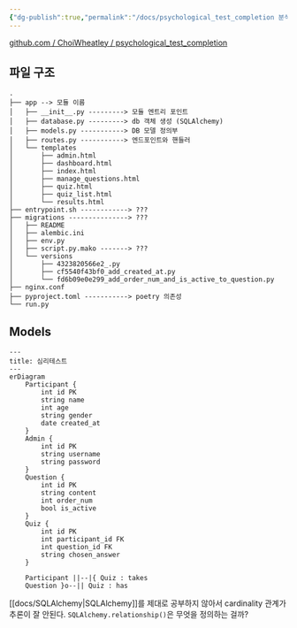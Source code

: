 ```yaml
---
{"dg-publish":true,"permalink":"/docs/psychological_test_completion 분석.flask/","title":"psychological_test_completion 분석.flask"}
---
```


[github.com / ChoiWheatley / psychological_test_completion](https://github.com/ChoiWheatley/psychological_test_completion)

## 파일 구조

```
.
├── app --> 모듈 이름
│   ├── __init__.py ---------> 모듈 엔트리 포인트
│   ├── database.py ---------> db 객체 생성 (SQLAlchemy)
│   ├── models.py -----------> DB 모델 정의부
│   ├── routes.py -----------> 엔드포인트와 핸들러
│   └── templates
│       ├── admin.html
│       ├── dashboard.html
│       ├── index.html
│       ├── manage_questions.html
│       ├── quiz.html
│       ├── quiz_list.html
│       └── results.html
├── entrypoint.sh ------------> ???
├── migrations ---------------> ???
│   ├── README
│   ├── alembic.ini
│   ├── env.py
│   ├── script.py.mako -------> ???
│   └── versions
│       ├── 4323820566e2_.py
│       ├── cf5540f43bf0_add_created_at.py
│       └── fd6b09e0e299_add_order_num_and_is_active_to_question.py
├── nginx.conf
├── pyproject.toml -----------> poetry 의존성
└── run.py
```

## Models

```mermaid
---
title: 심리테스트
---
erDiagram
	Participant {
		int id PK
		string name
		int age
		string gender
		date created_at
	}
	Admin {
		int id PK
		string username
		string password
	}
	Question {
		int id PK
		string content
		int order_num
		bool is_active
	}
	Quiz {
		int id PK
		int participant_id FK
		int question_id FK
		string chosen_answer
	}

	Participant ||--|{ Quiz : takes
	Question }o--|| Quiz : has
```

[[docs/SQLAlchemy\|SQLAlchemy]]를 제대로 공부하지 않아서 cardinality 관계가 추론이 잘 안된다. `SQLAlchemy.relationship()`은 무엇을 정의하는 걸까?
